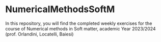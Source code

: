 # NumericalMethodsSoftM
In this repository, you will find the completed weekly exercises for the course of Numerical methods in Soft matter, academic Year 2023/2024 (prof. Orlandini, Locatelli, Baiesi)

